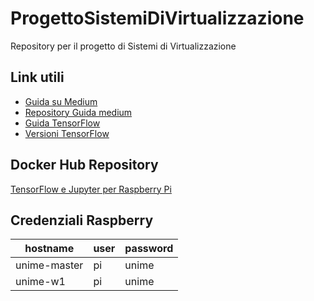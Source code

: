 # ProgettoSistemiDiVirtualizzazione
Repository per il progetto di Sistemi di Virtualizzazione

## Link utili

- [Guida su Medium](https://medium.com/swlh/jupyter-notebook-tensorflow-on-a-raspberry-pis-kubernetes-cluster-99f135109b5e)
- [Repository Guida medium](https://github.com/gato/tensor-on-pi)
- [Guida TensorFlow](https://www.youtube.com/watch?v=wQ8BIBpya2k)
- [Versioni TensorFlow](https://github.com/Qengineering/TensorFlow-Raspberry-Pi_64-bit)

## Docker Hub Repository

[TensorFlow e Jupyter per Raspberry Pi](https://hub.docker.com/r/dannydenovi/tensorflow_jupyter_rpi)

## Credenziali Raspberry

| hostname     | user | password |
|--------------|------|----------|
| unime-master | pi   | unime    |
| unime-w1     | pi   | unime    |